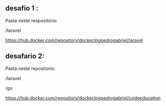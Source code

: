 ## desafio 1 :
Pasta neste respositório: 

/laravel

https://hub.docker.com/repository/docker/pgpedrogabriel/laravel


## desafario 2:
Pasta neste repositorio: 

/laravel

/go

https://hub.docker.com/repository/docker/pgpedrogabriel/codeeducation



